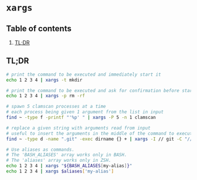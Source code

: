 # `xargs`

## Table of contents <!-- omit in toc -->

1. [TL;DR](#tldr)

## TL;DR

```sh
# print the command to be executed and immediately start it
echo 1 2 3 4 | xargs -t mkdir

# print the command to be executed and ask for confirmation before starting it
echo 1 2 3 4 | xargs -p rm -rf

# spawn 5 clamscan processes at a time
# each process being given 1 argument from the list in input
find ~ -type f -printf "'%p' " | xargs -P 5 -n 1 clamscan

# replace a given string with arguments read from input
# useful to insert the arguments in the middle of the command to execute
find ~ -type d -name ".git" -exec dirname {} + | xargs -I // git -C "//" pull

# Use aliases as commands.
# The 'BASH_ALIASES' array works only in BASH.
# The 'aliases' array works only in ZSH.
echo 1 2 3 4 | xargs "${BASH_ALIASES[my-alias]}"
echo 1 2 3 4 | xargs $aliases['my-alias']
```

[an opinionated guide to xargs]: https://www.oilshell.org/blog/2021/08/xargs.html

